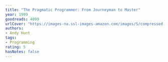 ```yaml
---
title: "The Pragmatic Programmer: From Journeyman to Master"
year: 1999
goodreads: 4099
urlCover: "https://images-na.ssl-images-amazon.com/images/S/compressed.photo.goodreads.com/books/1401432508i/4099.jpg"
authors:
- Andy Hunt
tags:
- Programming
rating: 5
hasNotes: false
---
```

